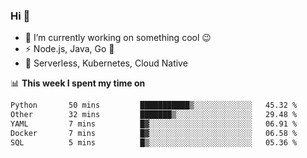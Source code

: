 ### Hi 👋

<!--
**nodejh/nodejh** is a ✨ _special_ ✨ repository because its `README.md` (this file) appears on your GitHub profile.

Here are some ideas to get you started:

- 🔭 I’m currently working on ...
- 🌱 I’m currently learning ...
- 👯 I’m looking to collaborate on ...
- 🤔 I’m looking for help with ...
- 💬 Ask me about ...
- 📫 How to reach me: ...
- 😄 Pronouns: ...
- ⚡ Fun fact: ...
-->

- 🔭 I’m currently working on something cool :wink:
- ⚡ Node.js, Java, Go :thought_balloon:
- 🤖 Serverless, Kubernetes, Cloud Native

📊 **This week I spent my time on**

<!--START_SECTION:waka-->

```txt
Python       50 mins         ███████████▒░░░░░░░░░░░░░   45.32 %
Other        32 mins         ███████▒░░░░░░░░░░░░░░░░░   29.48 %
YAML         7 mins          █▓░░░░░░░░░░░░░░░░░░░░░░░   06.91 %
Docker       7 mins          █▓░░░░░░░░░░░░░░░░░░░░░░░   06.58 %
SQL          5 mins          █▒░░░░░░░░░░░░░░░░░░░░░░░   05.36 %
```

<!--END_SECTION:waka-->


<!--
:traffic_light: **Visitors**

![visitors](https://visitor-badge.glitch.me/badge?page_id=nodejh.nodejh)
-->
